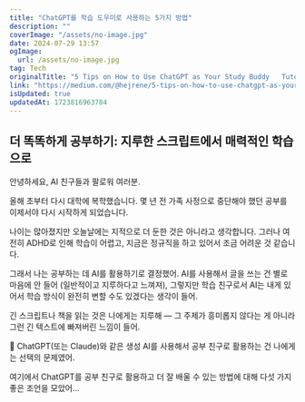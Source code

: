 ```yaml
---
title: "ChatGPT를 학습 도우미로 사용하는 5가지 방법"
description: ""
coverImage: "/assets/no-image.jpg"
date: 2024-07-29 13:57
ogImage: 
  url: /assets/no-image.jpg
tag: Tech
originalTitle: "5 Tips on How to Use ChatGPT as Your Study Buddy   Tutor"
link: "https://medium.com/@hejrene/5-tips-on-how-to-use-chatgpt-as-your-study-buddy-tutor-ed73a40c975b"
isUpdated: true
updatedAt: 1723816963784
---
```




## 더 똑똑하게 공부하기: 지루한 스크립트에서 매력적인 학습으로

안녕하세요, AI 친구들과 팔로워 여러분.

올해 초부터 다시 대학에 복학했습니다. 몇 년 전 가족 사정으로 중단해야 했던 공부를 이제서야 다시 시작하게 되었습니다.

나이는 많아졌지만 오늘날에는 지적으로 더 둔한 것은 아니라고 생각합니다. 그러나 여전히 ADHD로 인해 학습이 어렵고, 지금은 정규직을 하고 있어서 조금 어려운 것 같습니다.

<div class="content-ad"></div>

그래서 나는 공부하는 데 AI를 활용하기로 결정했어. AI를 사용해서 글을 쓰는 건 별로 마음에 안 들어 (일반적이고 지루하다고 느껴져), 그렇지만 학습 친구로서 AI는 내게 있어서 학습 방식이 완전히 변할 수도 있겠다는 생각이 들어.

긴 스크립트나 책을 읽는 것은 나에게는 지루해 — 그 주제가 흥미롭지 않다는 게 아니라 그런 긴 텍스트에 빠져버린 느낌이 들어.

🎯 ChatGPT(또는 Claude)와 같은 생성 AI를 사용해서 공부 친구로 활용하는 건 나에게는 선택의 문제였어.

여기에서 ChatGPT를 공부 친구로 활용하고 더 잘 배울 수 있는 방법에 대해 다섯 가지 좋은 조언을 모았어…